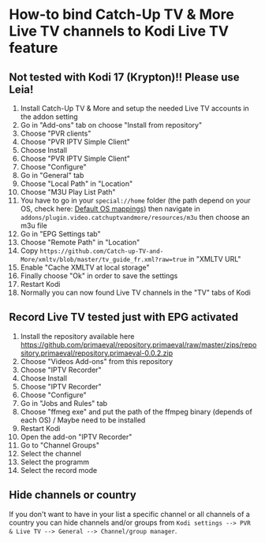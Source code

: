 # How-to bind Catch-Up TV & More Live TV channels to Kodi Live TV feature


## Not tested with Kodi 17 (Krypton)!! Please use Leia!


1. Install Catch-Up TV & More and setup the needed Live TV accounts in the addon setting
2. Go in "Add-ons" tab on choose "Install from repository"
3. Choose "PVR clients"
4. Choose "PVR IPTV Simple Client"
5. Choose Install
6. Choose "PVR IPTV Simple Client"
7. Choose "Configure"
8. Go in "General" tab
9. Choose "Local Path" in "Location"
10. Choose "M3U Play List Path"
11. You have to go in your `special://home` folder (the path depend on your OS, check here: [Default OS mappings](https://kodi.wiki/view/Special_protocol#Default_OS_mappings)) then navigate in `addons/plugin.video.catchuptvandmore/resources/m3u` then choose an m3u file
12. Go in "EPG Settings tab"
13. Choose "Remote Path" in "Location"
14. Copy `https://github.com/Catch-up-TV-and-More/xmltv/blob/master/tv_guide_fr.xml?raw=true` in "XMLTV URL"
15. Enable "Cache XMLTV at local storage"
12. Finally choose "Ok" in order to save the settings
13. Restart Kodi
14. Normally you can now found Live TV channels in the "TV" tabs of Kodi  

## Record Live TV tested just with EPG activated
1. Install the repository available here https://github.com/primaeval/repository.primaeval/raw/master/zips/repository.primaeval/repository.primaeval-0.0.2.zip
2. Choose "Videos Add-ons" from this repository
3. Choose "IPTV Recorder"
5. Choose Install
6. Choose "IPTV Recorder"
7. Choose "Configure"
8. Go in "Jobs and Rules" tab
9. Choose "ffmeg exe" and put the path of the ffmpeg binary (depends of each OS) / Maybe need to be installed
10. Restart Kodi
11. Open the add-on "IPTV Recorder"
12. Go to "Channel Groups"
13. Select the channel
14. Select the programm
15. Select the record mode

## Hide channels or country

If you don't want to have in your list a specific channel or all channels of a country you can hide channels and/or groups from `Kodi settings --> PVR & Live TV --> General --> Channel/group manager`.


